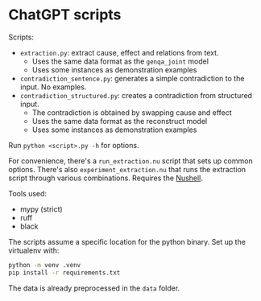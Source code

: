 # ChatGPT scripts

Scripts:
- `extraction.py`: extract cause, effect and relations from text.
	- Uses the same data format as the `genqa_joint` model
	- Uses some instances as demonstration examples
- `contradiction_sentence.py`: generates a simple contradiction to the input.
  No examples.
- `contradiction_structured.py`: creates a contradiction from structured input.
	- The contradiction is obtained by swapping cause and effect	
	- Uses the same data format as the reconstruct model
	- Uses some instances as demonstration examples

Run `python <script>.py -h` for options.

For convenience, there's a `run_extraction.nu` script that sets up common
options. There's also `experiment_extraction.nu` that runs the extraction
script through various combinations.
Requires the [Nushell](https://www.nushell.sh/).

Tools used:
- mypy (strict)
- ruff 
- black

The scripts assume a specific location for the python binary. Set up the
virtualenv with:

```sh
python -m venv .venv
pip install -r requirements.txt
```

The data is already preprocessed in the `data` folder.

